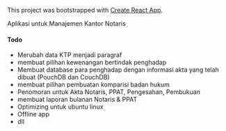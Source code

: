 This project was bootstrapped with [Create React App](https://github.com/facebookincubator/create-react-app).

Aplikasi untuk Manajemen Kantor Notaris

#### Todo
- Merubah data KTP menjadi paragraf
- membuat pilihan kewenangan bertindak penghadap
- Membuat database para penghadap dengan informasi akta yang telah dibuat (PouchDB dan CouchDB)
- membuat pilihan pembuatan komparisi badan hukum
- Penomoran untuk Akta Notaris, PPAT, Pengesahan, Pembukuan
- membuat laporan bulanan Notaris & PPAT
- Optimizing untuk ubuntu linux
- Offline app
- dll
